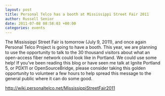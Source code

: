 ```yaml
---
layout: post
title: Personal Telco has a booth at Mississippi Street Fair 2011
author: Russell Senior
date: 2011-07-08 08:58:03 +00:00
categories: events
---
```

The Mississippi Street Fair is tomorrow (July 9, 2011), and once again Personal Telco Project is going to have a booth. This year, we are planning to use the opportunity to talk to the 30 thousand visitors about what an open-access fiber network could look like in Portland. We could use some help! If you’ve been reading this blog or have seen me talk at Ignite Portland 5, or PDX11 or OpenSourceBridge, please consider taking this golden opportunity to volunteer a few hours to help spread this message to the general public where it can do some good.

<http://wiki.personaltelco.net/MississippiStreetFair2011>
